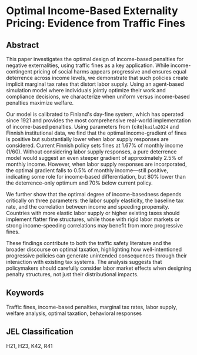 # Optimal Income-Based Externality Pricing: Evidence from Traffic Fines

## Abstract

This paper investigates the optimal design of income-based penalties for negative externalities, using traffic fines as a key application. While income-contingent pricing of social harms appears progressive and ensures equal deterrence across income levels, we demonstrate that such policies create implicit marginal tax rates that distort labor supply. Using an agent-based simulation model where individuals jointly optimize their work and compliance decisions, we characterize when uniform versus income-based penalties maximize welfare.

Our model is calibrated to Finland's day-fine system, which has operated since 1921 and provides the most comprehensive real-world implementation of income-based penalties. Using parameters from {cite}`kaila2024` and Finnish institutional data, we find that the optimal income-gradient of fines is positive but substantially lower when labor supply responses are considered. Current Finnish policy sets fines at 1.67% of monthly income (1/60). Without considering labor supply responses, a pure deterrence model would suggest an even steeper gradient of approximately 2.5% of monthly income. However, when labor supply responses are incorporated, the optimal gradient falls to 0.5% of monthly income—still positive, indicating some role for income-based differentiation, but 80% lower than the deterrence-only optimum and 70% below current policy.

We further show that the optimal degree of income-basedness depends critically on three parameters: the labor supply elasticity, the baseline tax rate, and the correlation between income and speeding propensity. Countries with more elastic labor supply or higher existing taxes should implement flatter fine structures, while those with rigid labor markets or strong income-speeding correlations may benefit from more progressive fines.

These findings contribute to both the traffic safety literature and the broader discourse on optimal taxation, highlighting how well-intentioned progressive policies can generate unintended consequences through their interaction with existing tax systems. The analysis suggests that policymakers should carefully consider labor market effects when designing penalty structures, not just their distributional impacts.

## Keywords

Traffic fines, income-based penalties, marginal tax rates, labor supply, welfare analysis, optimal taxation, behavioral responses

## JEL Classification

H21, H23, K42, R41